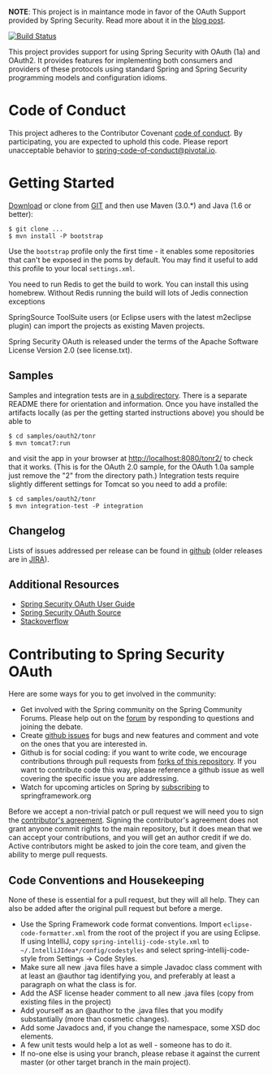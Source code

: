 **NOTE**: This project is in maintance mode in favor of the OAuth Support provided by Spring Security. Read more about it in the [blog post](https://spring.io/blog/2018/01/30/next-generation-oauth-2-0-support-with-spring-security).

[![Build Status](https://travis-ci.org/spring-projects/spring-security-oauth.svg?branch=master)](https://travis-ci.org/spring-projects/spring-security-oauth) 

This project provides support for using Spring Security with OAuth
(1a) and OAuth2.  It provides features for implementing both consumers
and providers of these protocols using standard Spring and Spring
Security programming models and configuration idioms.

# Code of Conduct
This project adheres to the Contributor Covenant [code of conduct](CODE_OF_CONDUCT.adoc).
By participating, you  are expected to uphold this code. Please report unacceptable behavior to spring-code-of-conduct@pivotal.io.

# Getting Started

[Download](https://github.com/spring-projects/spring-security-oauth/tags)
or clone from
[GIT](https://github.com/spring-projects/spring-security-oauth) and then
use Maven (3.0.\*) and Java (1.6 or better):

    $ git clone ...
    $ mvn install -P bootstrap

Use the `bootstrap` profile only the first time - it enables some
repositories that can't be exposed in the poms by default. You may
find it useful to add this profile to your local `settings.xml`.

You need to run Redis to get the build to work.  You can install this 
using homebrew.  Without Redis running the build will lots of Jedis
connection exceptions

SpringSource ToolSuite users (or Eclipse users with the latest
m2eclipse plugin) can import the projects as existing Maven projects.

Spring Security OAuth is released under the terms of the Apache
Software License Version 2.0 (see license.txt).

## Samples

Samples and integration tests are in [a subdirectory](samples).  There
is a separate README there for orientation and information.  Once you
have installed the artifacts locally (as per the getting started
instructions above) you should be able to

    $ cd samples/oauth2/tonr
    $ mvn tomcat7:run
	
and visit the app in your browser at [http://localhost:8080/tonr2/](http://localhost:8080/tonr2/)
to check that it works.  (This is for the OAuth 2.0 sample, for the
OAuth 1.0a sample just remove the "2" from the directory path.) Integration tests
require slightly different settings for Tomcat so you need to add a profile:

    $ cd samples/oauth2/tonr
    $ mvn integration-test -P integration

## Changelog

Lists of issues addressed per release can be found in [github](https://github.com/spring-projects/spring-security-oauth/milestones) (older releases are in
[JIRA](https://jira.spring.io/browse/SECOAUTH/?selectedTab=com.atlassian.jira.jira-projects-plugin:versions-panel)).

## Additional Resources

* [Spring Security OAuth User Guide](https://projects.spring.io/spring-security-oauth/docs/Home.html)
* [Spring Security OAuth Source](https://github.com/spring-projects/spring-security-oauth)
* [Stackoverflow](https://stackoverflow.com/questions/tagged/spring-security+spring+oauth)

# Contributing to Spring Security OAuth

Here are some ways for you to get involved in the community:

* Get involved with the Spring community on the Spring Community Forums.  Please help out on the
  [forum](https://forum.spring.io/forumdisplay.php?f=79) by responding to questions and joining the debate.
* Create [github issues](https://github.com/spring-projects/spring-security-oauth/issues) for bugs and new features and comment and
  vote on the ones that you are interested in.
* Github is for social coding: if you want to write code, we encourage contributions through pull requests from
  [forks of this repository](https://help.github.com/forking/).  If you want to contribute code this way, please
  reference a github issue as well covering the specific issue you are addressing.
* Watch for upcoming articles on Spring by [subscribing](https://www.springsource.org/node/feed) to springframework.org

Before we accept a non-trivial patch or pull request we will need you to sign the
[contributor's agreement](https://support.springsource.com/spring_committer_signup).
Signing the contributor's agreement does not grant anyone commit rights to the main repository, but it does mean that we
can accept your contributions, and you will get an author credit if we do.  Active contributors might be asked to join
the core team, and given the ability to merge pull requests.

## Code Conventions and Housekeeping

None of these is essential for a pull request, but they will all help.  They can also be added after the original pull
request but before a merge.

* Use the Spring Framework code format conventions. Import `eclipse-code-formatter.xml` from the root of the project
  if you are using Eclipse. If using IntelliJ, copy `spring-intellij-code-style.xml` to `~/.IntelliJIdea*/config/codestyles`
  and select spring-intellij-code-style from Settings -> Code Styles.
* Make sure all new .java files have a simple Javadoc class comment with at least an @author tag identifying you, and
  preferably at least a paragraph on what the class is for.
* Add the ASF license header comment to all new .java files (copy from existing files in the project)
* Add yourself as an @author to the .java files that you modify substantially (more than cosmetic changes).
* Add some Javadocs and, if you change the namespace, some XSD doc elements.
* A few unit tests would help a lot as well - someone has to do it.
* If no-one else is using your branch, please rebase it against the current master (or other target branch in the main project).
